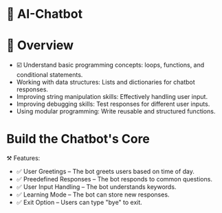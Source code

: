 # 💬 AI-Chatbot 

# 🎯 Overview 

 - ☑️ Understand basic programming concepts: loops, functions, and conditional statements.
 - Working with data structures: Lists and dictionaries for chatbot responses.
 - Improving string manipulation skills: Effectively handling user input.
 - Improving debugging skills: Test responses for different user inputs.
 - Using modular programming: Write reusable and structured functions.

# Build the Chatbot's Core
 ⚒️ Features:
   
 - ✅ User Greetings – The bot greets users based on time of day.
 - ✅ Preedefined Responses – The bot responds to common questions.
 - ✅ User Input Handling – The bot understands keywords.
 - ✅ Learning Mode – The bot can store new responses.
 - ✅ Exit Option – Users can type "bye" to exit.

